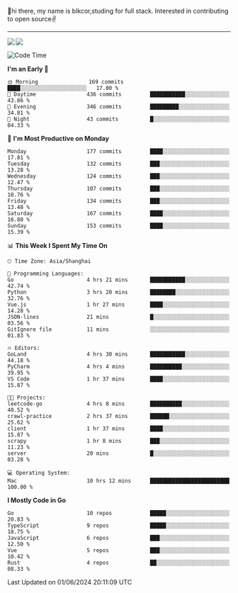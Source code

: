 👋hi there, my name is blkcor,studing for full stack.
Interested in contributing to open source✌️

<hr/>

![](https://github-readme-stats.vercel.app/api?username=blkcor)
<a href="https://github.com/blkcor/github-readme-stats">
    <img align="left" src="https://github-readme-stats.vercel.app/api/top-langs/?username=blkcor&hide=jupyter%20notebook,shaderlab,tex,c%23&langs_count=9" />
</a>


<!--START_SECTION:waka-->
![Code Time](http://img.shields.io/badge/Code%20Time-1%2C084%20hrs%202%20mins-blue)

**I'm an Early 🐤** 

```text
🌞 Morning                169 commits         ████░░░░░░░░░░░░░░░░░░░░░   17.00 % 
🌆 Daytime                436 commits         ███████████░░░░░░░░░░░░░░   43.86 % 
🌃 Evening                346 commits         █████████░░░░░░░░░░░░░░░░   34.81 % 
🌙 Night                  43 commits          █░░░░░░░░░░░░░░░░░░░░░░░░   04.33 % 
```
📅 **I'm Most Productive on Monday** 

```text
Monday                   177 commits         ████░░░░░░░░░░░░░░░░░░░░░   17.81 % 
Tuesday                  132 commits         ███░░░░░░░░░░░░░░░░░░░░░░   13.28 % 
Wednesday                124 commits         ███░░░░░░░░░░░░░░░░░░░░░░   12.47 % 
Thursday                 107 commits         ███░░░░░░░░░░░░░░░░░░░░░░   10.76 % 
Friday                   134 commits         ███░░░░░░░░░░░░░░░░░░░░░░   13.48 % 
Saturday                 167 commits         ████░░░░░░░░░░░░░░░░░░░░░   16.80 % 
Sunday                   153 commits         ████░░░░░░░░░░░░░░░░░░░░░   15.39 % 
```


📊 **This Week I Spent My Time On** 

```text
🕑︎ Time Zone: Asia/Shanghai

💬 Programming Languages: 
Go                       4 hrs 21 mins       ███████████░░░░░░░░░░░░░░   42.74 % 
Python                   3 hrs 20 mins       ████████░░░░░░░░░░░░░░░░░   32.76 % 
Vue.js                   1 hr 27 mins        ████░░░░░░░░░░░░░░░░░░░░░   14.28 % 
JSON-lines               21 mins             █░░░░░░░░░░░░░░░░░░░░░░░░   03.56 % 
GitIgnore file           11 mins             ░░░░░░░░░░░░░░░░░░░░░░░░░   01.83 % 

🔥 Editors: 
GoLand                   4 hrs 30 mins       ███████████░░░░░░░░░░░░░░   44.18 % 
PyCharm                  4 hrs 4 mins        ██████████░░░░░░░░░░░░░░░   39.95 % 
VS Code                  1 hr 37 mins        ████░░░░░░░░░░░░░░░░░░░░░   15.87 % 

🐱‍💻 Projects: 
leetcode-go              4 hrs 8 mins        ██████████░░░░░░░░░░░░░░░   40.52 % 
crawl-practice           2 hrs 37 mins       ██████░░░░░░░░░░░░░░░░░░░   25.62 % 
client                   1 hr 37 mins        ████░░░░░░░░░░░░░░░░░░░░░   15.87 % 
scrapy                   1 hr 8 mins         ███░░░░░░░░░░░░░░░░░░░░░░   11.23 % 
server                   20 mins             █░░░░░░░░░░░░░░░░░░░░░░░░   03.28 % 

💻 Operating System: 
Mac                      10 hrs 12 mins      █████████████████████████   100.00 % 
```

**I Mostly Code in Go** 

```text
Go                       10 repos            █████░░░░░░░░░░░░░░░░░░░░   20.83 % 
TypeScript               9 repos             █████░░░░░░░░░░░░░░░░░░░░   18.75 % 
JavaScript               6 repos             ███░░░░░░░░░░░░░░░░░░░░░░   12.50 % 
Vue                      5 repos             ███░░░░░░░░░░░░░░░░░░░░░░   10.42 % 
Rust                     4 repos             ██░░░░░░░░░░░░░░░░░░░░░░░   08.33 % 
```




 Last Updated on 01/06/2024 20:11:09 UTC
<!--END_SECTION:waka-->


